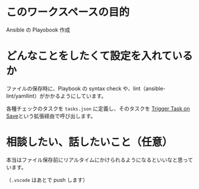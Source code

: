 # このワークスペースの目的

Ansible の Playobook 作成

# どんなことをしたくて設定を入れているか


ファイルの保存時に、Playbook の syntax check や、lint（ansible-lint/yamllint）がかかるようにしています。

各種チェックのタスクを `tasks.json` に定義し、そのタスクを [Trigger Task on Save](https://marketplace.visualstudio.com/items?itemName=Gruntfuggly.triggertaskonsave)という拡張経由で呼び出します。 

# 相談したい、話したいこと（任意）

本当はファイル保存前にリアルタイムにかけられるようになるといいなと思っています。


（`.vscode` はあとで push します）
